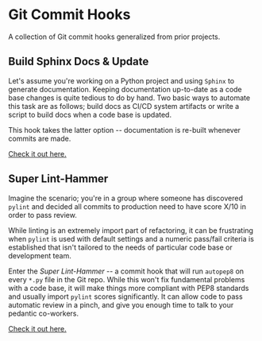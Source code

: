 # Git Commit Hooks

A collection of Git commit hooks generalized from prior projects.

## Build Sphinx Docs & Update

Let's assume you're working on a Python project and using `Sphinx` to generate
documentation. Keeping documentation up-to-date as a code base changes is quite
tedious to do by hand. Two basic ways to automate this task are as follows;
build docs as CI/CD system artifacts or write a script to build docs when a code
base is updated.

This hook takes the latter option -- documentation is re-built whenever commits
are made.

[Check it out here.](./build_docs/build_and_update_sphinx_docs.md)

## Super Lint-Hammer

Imagine the scenario; you're in a group where someone has discovered `pylint`
and decided all commits to production need to have score X/10 in order to pass review.

While linting is an extremely import part of refactoring, it can be frustrating when
`pylint` is used with default settings and a numeric pass/fail criteria is established
that isn't tailored to the needs of particular code base or development team.

Enter the _Super Lint-Hammer_ -- a commit hook that will run `autopep8` on every
`*.py` file in the Git repo. While this won't fix fundamental problems with a code base,
it will make things more compliant with PEP8 standards and usually import `pylint` scores
significantly. It can allow code to pass automatic review in a pinch,
and give you enough time to talk to your pedantic co-workers.

[Check it out here.](./lint_hammer/lint_hammer.md)
